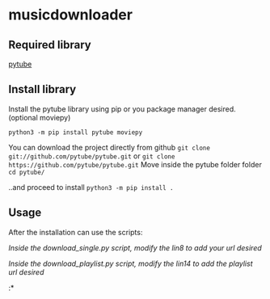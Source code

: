 # musicdownloader


## Required library 
 
[pytube](https://pytube.io/en/latest/)

## Install library 

Install the pytube library using pip or you package manager desired.  (optional moviepy) 

`python3 -m pip install pytube moviepy`

You can download the project directly from github
`git clone git://github.com/pytube/pytube.git`
or
`git clone https://github.com/pytube/pytube.git`
Move inside the pytube folder folder
`cd pytube/`

..and proceed to install
`python3 -m pip install .`


## Usage

After the installation can use the scripts:

*Inside the download_single.py script, modify the lin8 to add your url desired*

*Inside the download_playlist.py script, modify the lin14 to add the playlist url desired*

:*